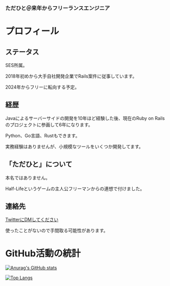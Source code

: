 ### ただひと＠来年からフリーランスエンジニア

# プロフィール

## ステータス

SES所属。

2018年初めから大手自社開発企業でRails案件に従事しています。

2024年からフリーに転向する予定。

## 経歴

Javaによるサーバーサイドの開発を10年ほど経験した後、現在のRuby on Railsのプロジェクトに参画して6年になります。

Python、Go言語、Rustもできます。

実務経験はありませんが、小規模なツールをいくつか開発してます。

## 「ただひと」について

本名ではありません。

Half-Lifeというゲームの主人公フリーマンからの連想で付けました。

## 連絡先

[TwitterにDMしてください](https://twitter.com/solidcopy_net)

使ったことがないので手間取る可能性があります。

# GitHub活動の統計

[![Anurag's GitHub stats](https://github-readme-stats.vercel.app/api?username=solidcopy&theme=tokyonight)](https://github.com/anuraghazra/github-readme-stats)

[![Top Langs](https://github-readme-stats.vercel.app/api/top-langs/?username=solidcopy&theme=tokyonight)](https://github.com/anuraghazra/github-readme-stats)

<!--
**solidcopy/solidcopy** is a ✨ _special_ ✨ repository because its `README.md` (this file) appears on your GitHub profile.

Here are some ideas to get you started:

- 🔭 I’m currently working on ...
- 🌱 I’m currently learning ...
- 👯 I’m looking to collaborate on ...
- 🤔 I’m looking for help with ...
- 💬 Ask me about ...
- 📫 How to reach me: ...
- 😄 Pronouns: ...
- ⚡ Fun fact: ...
-->
